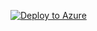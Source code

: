 [![Deploy to Azure](https://aka.ms/deploytoazurebutton)](https://portal.azure.com/#create/Microsoft.Template/uri/https%3A%2F%2Fraw.githubusercontent.com%2Fep3p%2FSentinel_KQL%2Fmain%2FTemporary%2FAWSIdentityRole.json)
